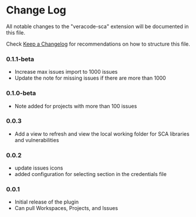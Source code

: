 # Change Log

All notable changes to the "veracode-sca" extension will be documented in this file.

Check [Keep a Changelog](http://keepachangelog.com/) for recommendations on how to structure this file.


### 0.1.1-beta

- Increase max issues import to 1000 issues
- Update the note for missing issues if there are more than 1000

### 0.1.0-beta

- Note added for projects with more than 100 issues

### 0.0.3

- Add a view to refresh and view the local working folder for SCA libraries and vulnerabilities

### 0.0.2

- update issues icons
- added configuration for selecting section in the credentials file

### 0.0.1

- Initial release of the plugin
- Can pull Workspaces, Projects, and Issues 

